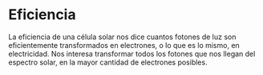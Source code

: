 # Eficiencia

La eficiencia de una célula solar nos dice cuantos fotones de luz son eficientemente transformados en electrones, o lo que es lo mismo, en electricidad. Nos interesa transformar todos los fotones que nos llegan del espectro solar, en la mayor cantidad de electrones posibles. 